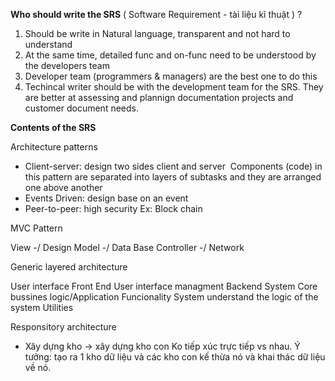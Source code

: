 **Who should write the SRS** ( Software Requirement - tài liệu kĩ thuật ) ?
1) Should be write in Natural language, transparent and not hard to understand 
2) At the same time, detailed func and on-func need to be understood by the developers team
3) Developer team (programmers & managers) are the best one to do this
4) Techincal writer should be with the development team for the SRS.
	They are better at assessing and plannign documentation projects and customer document needs.

**Contents of the SRS**

Architecture patterns
+ Client-server: design two sides client and server
	 Components (code) in this pattern are separated into layers of subtasks and they are arranged one above another
	 
+ Events Driven: design base on an event
+ Peer-to-peer: high security 
	Ex: Block chain

MVC Pattern

View -/ Design
Model -/ Data Base
Controller -/ Network

Generic layered architecture

User interface
	Front End
User interface managment
	Backend System
Core bussines logic/Application Funcionality System 
	understand the logic of the system
Utilities
	


Responsitory architecture
+ Xây dựng kho -> xây dựng kho con
	Ko tiếp xúc trực tiếp vs nhau.
Ý tưởng: tạo ra 1 kho dữ liệu và các kho con kế thừa nó và khai thác dữ liệu về nó.


